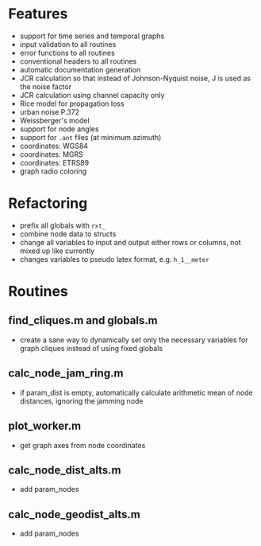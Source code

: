 # Features
- support for time series and temporal graphs
- input validation to all routines
- error functions to all routines
- conventional headers to all routines
- automatic documentation generation
- JCR calculation so that instead of Johnson-Nyquist noise, J is used as the noise factor
- JCR calculation using channel capacity only
- Rice model for propagation loss
- urban noise P.372
- Weissberger's model
- support for node angles
- support for `.ant` files (at minimum azimuth)
- coordinates: WGS84
- coordinates: MGRS
- coordinates: ETRS89
- graph radio coloring

# Refactoring
- prefix all globals with `rxt_`
- combine node data to structs
- change all variables to input and output either rows or columns, not mixed up like currently
- changes variables to pseudo latex format, e.g. `h_1__meter`

# Routines

## find_cliques.m and globals.m
- create a sane way to dynamically set only the necessary variables for graph cliques instead of using fixed globals

## calc_node_jam_ring.m
- if param_dist is empty, automatically calculate arithmetic mean of node distances, ignoring the jamming node

## plot_worker.m
- get graph axes from node coordinates

## calc_node_dist_alts.m
- add param_nodes

## calc_node_geodist_alts.m
- add param_nodes